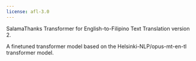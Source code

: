 ```yaml
---
license: afl-3.0
---
```

SalamaThanks Transformer for English-to-Filipino Text Translation version 2.

A finetuned transformer model based on the Helsinki-NLP/opus-mt-en-tl transformer model.